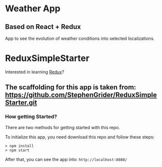 # Weather App
## Based on React + Redux
App to see the evolution of weather conditions into selected localizations.

# ReduxSimpleStarter

Interested in learning [Redux](https://www.udemy.com/react-redux/)?


## The scaffolding for this app is taken from: https://github.com/StephenGrider/ReduxSimpleStarter.git

### How getting Started?

There are two methods for getting started with this repo.

To initialize this app, you need download this repo and follow these steps:

```
> npm install
> npm start
```
After that, you can see the app into: `http://localhost:8080/`

